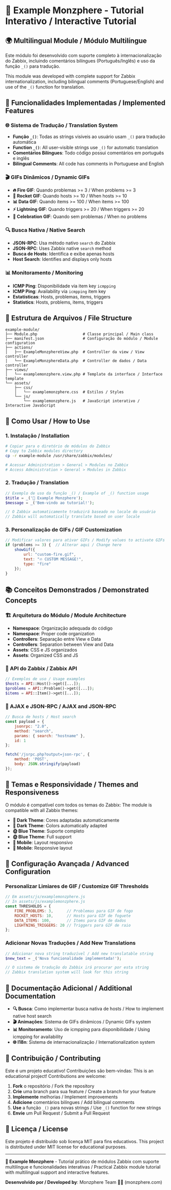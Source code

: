 # 🎯 Example Monzphere - Tutorial Interativo / Interactive Tutorial

## 🌍 Multilingual Module / Módulo Multilíngue

Este módulo foi desenvolvido com suporte completo à internacionalização do Zabbix, incluindo comentários bilíngues (Português/Inglês) e uso da função `_()` para tradução.

This module was developed with complete support for Zabbix internationalization, including bilingual comments (Portuguese/English) and use of the `_()` function for translation.

## 🔧 Funcionalidades Implementadas / Implemented Features

### 🌐 Sistema de Tradução / Translation System
- **Função `_()`**: Todas as strings visíveis ao usuário usam `_()` para tradução automática
- **Function `_()`**: All user-visible strings use `_()` for automatic translation
- **Comentários Bilíngues**: Todo código possui comentários em português e inglês
- **Bilingual Comments**: All code has comments in Portuguese and English

### 🎬 GIFs Dinâmicos / Dynamic GIFs
- **🔥 Fire GIF**: Quando problemas >= 3 / When problems >= 3
- **🚀 Rocket GIF**: Quando hosts >= 10 / When hosts >= 10  
- **📊 Data GIF**: Quando items >= 100 / When items >= 100
- **⚡ Lightning GIF**: Quando triggers >= 20 / When triggers >= 20
- **🎉 Celebration GIF**: Quando sem problemas / When no problems

### 🔍 Busca Nativa / Native Search
- **JSON-RPC**: Usa método nativo `search` do Zabbix
- **JSON-RPC**: Uses Zabbix native `search` method
- **Busca de Hosts**: Identifica e exibe apenas hosts
- **Host Search**: Identifies and displays only hosts

### 📊 Monitoramento / Monitoring  
- **ICMP Ping**: Disponibilidade via item key `icmpping`
- **ICMP Ping**: Availability via `icmpping` item key
- **Estatísticas**: Hosts, problemas, items, triggers
- **Statistics**: Hosts, problems, items, triggers

## 📁 Estrutura de Arquivos / File Structure

```
example-module/
├── Module.php                    # Classe principal / Main class
├── manifest.json                 # Configuração do módulo / Module configuration
├── actions/
│   ├── ExampleMonzphereView.php  # Controller da view / View controller
│   └── ExampleMonzphereData.php  # Controller de dados / Data controller
├── views/
│   └── examplemonzphere.view.php # Template da interface / Interface template
└── assets/
    ├── css/
    │   └── examplemonzphere.css  # Estilos / Styles
    └── js/
        └── examplemonzphere.js   # JavaScript interativo / Interactive JavaScript
```

## 🚀 Como Usar / How to Use

### 1. Instalação / Installation
```bash
# Copiar para o diretório de módulos do Zabbix
# Copy to Zabbix modules directory
cp -r example-module /usr/share/zabbix/modules/

# Acessar Administration > General > Modules no Zabbix
# Access Administration > General > Modules in Zabbix
```

### 2. Tradução / Translation
```php
// Exemplo de uso da função _() / Example of _() function usage
$title = _('🎯 Example Monzphere');
$message = _('Bem-vindo ao tutorial!');

// O Zabbix automaticamente traduzirá baseado no locale do usuário
// Zabbix will automatically translate based on user locale
```

### 3. Personalização de GIFs / GIF Customization
```javascript
// Modificar valores para ativar GIFs / Modify values to activate GIFs
if (problems >= 3) {  // Alterar aqui / Change here
    showGif({
        url: "custom-fire.gif",
        text: "🔥 CUSTOM MESSAGE!",
        type: "fire"
    });
}
```

## 📚 Conceitos Demonstrados / Demonstrated Concepts

### 🏗️ Arquitetura do Módulo / Module Architecture
- **Namespace**: Organização adequada do código
- **Namespace**: Proper code organization
- **Controllers**: Separação entre View e Data
- **Controllers**: Separation between View and Data
- **Assets**: CSS e JS organizados
- **Assets**: Organized CSS and JS

### 🔗 API do Zabbix / Zabbix API
```php
// Exemplos de uso / Usage examples
$hosts = API::Host()->get([...]);
$problems = API::Problem()->get([...]);
$items = API::Item()->get([...]);
```

### 📡 AJAX e JSON-RPC / AJAX and JSON-RPC
```javascript
// Busca de hosts / Host search
const payload = {
    jsonrpc: "2.0",
    method: "search",
    params: { search: "hostname" },
    id: 1
};

fetch('/jsrpc.php?output=json-rpc', {
    method: 'POST',
    body: JSON.stringify(payload)
});
```

## 🎨 Temas e Responsividade / Themes and Responsiveness

O módulo é compatível com todos os temas do Zabbix:
The module is compatible with all Zabbix themes:

- **🌙 Dark Theme**: Cores adaptadas automaticamente
- **🌙 Dark Theme**: Colors automatically adapted  
- **🌞 Blue Theme**: Suporte completo
- **🌞 Blue Theme**: Full support
- **📱 Mobile**: Layout responsivo
- **📱 Mobile**: Responsive layout

## 🔧 Configuração Avançada / Advanced Configuration

### Personalizar Limiares de GIF / Customize GIF Thresholds
```javascript
// Em assets/js/examplemonzphere.js
// In assets/js/examplemonzphere.js
const THRESHOLDS = {
    FIRE_PROBLEMS: 3,      // Problemas para GIF de fogo
    ROCKET_HOSTS: 10,      // Hosts para GIF de foguete  
    DATA_ITEMS: 100,       // Items para GIF de dados
    LIGHTNING_TRIGGERS: 20 // Triggers para GIF de raio
};
```

### Adicionar Novas Traduções / Add New Translations
```php
// Adicionar nova string traduzível / Add new translatable string
$new_text = _('Nova funcionalidade implementada!');

// O sistema de tradução do Zabbix irá procurar por esta string
// Zabbix translation system will look for this string
```

## 📖 Documentação Adicional / Additional Documentation

- **🔍 Busca**: Como implementar busca nativa de hosts / How to implement native host search
- **🎬 Animações**: Sistema de GIFs dinâmicos / Dynamic GIFs system  
- **📊 Monitoramento**: Uso de icmpping para disponibilidade / Using icmpping for availability
- **🌐 I18n**: Sistema de internacionalização / Internationalization system

## 🤝 Contribuição / Contributing

Este é um projeto educativo! Contribuições são bem-vindas:
This is an educational project! Contributions are welcome:

1. **Fork** o repositório / Fork the repository
2. **Crie** uma branch para sua feature / Create a branch for your feature  
3. **Implemente** melhorias / Implement improvements
4. **Adicione** comentários bilíngues / Add bilingual comments
5. **Use** a função `_()` para novas strings / Use `_()` function for new strings
6. **Envie** um Pull Request / Submit a Pull Request

## 📄 Licença / License

Este projeto é distribuído sob licença MIT para fins educativos.
This project is distributed under MIT license for educational purposes.

---

**🎯 Example Monzphere** - Tutorial prático de módulos Zabbix com suporte multilíngue e funcionalidades interativas / Practical Zabbix module tutorial with multilingual support and interactive features.

**Desenvolvido por / Developed by**: Monzphere Team 👨‍💻 (monzphere.com)